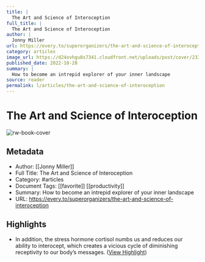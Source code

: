 ```yaml
---
title: |
  The Art and Science of Interoception
full_title: |
  The Art and Science of Interoception
author: |
  Jonny Miller
url: https://every.to/superorganizers/the-art-and-science-of-interoception
category: articles
image_url: https://d24ovhgu8s7341.cloudfront.net/uploads/post/cover/2339/unnamed-5.png
published_date: 2022-10-28
summary: |
  How to become an intrepid explorer of your inner landscape
source: reader
permalink: l/articles/the-art-and-science-of-interoception
---
```

# The Art and Science of Interoception

![rw-book-cover](https://d24ovhgu8s7341.cloudfront.net/uploads/post/cover/2339/unnamed-5.png)

## Metadata
- Author: [[Jonny Miller]]
- Full Title: The Art and Science of Interoception
- Category: #articles
- Document Tags: [[favorite]] [[productivity]] 
- Summary: How to become an intrepid explorer of your inner landscape
- URL: https://every.to/superorganizers/the-art-and-science-of-interoception

## Highlights
- In addition, the stress hormone cortisol numbs us and reduces our ability to interocept, which creates a vicious cycle of diminishing receptivity to our body’s messages. ([View Highlight](https://read.readwise.io/read/01gnekxk9azchpt94bbpkhncc9))


